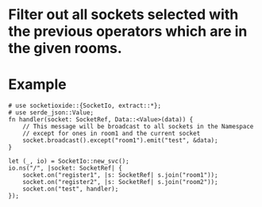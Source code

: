 # Filter out all sockets selected with the previous operators which are in the given rooms.

# Example
```
# use socketioxide::{SocketIo, extract::*};
# use serde_json::Value;
fn handler(socket: SocketRef, Data::<Value>(data)) {
    // This message will be broadcast to all sockets in the Namespace
    // except for ones in room1 and the current socket
    socket.broadcast().except("room1").emit("test", &data);
}

let (_, io) = SocketIo::new_svc();
io.ns("/", |socket: SocketRef| {
    socket.on("register1", |s: SocketRef| s.join("room1"));
    socket.on("register2", |s: SocketRef| s.join("room2"));
    socket.on("test", handler);
});
```
